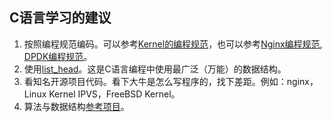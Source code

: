 ## C语言学习的建议

1. 按照编程规范编码。可以参考[Kernel的编程规范](https://link.zhihu.com/?target=https%3A//www.kernel.org/doc/html/v4.10/process/coding-style.html)，也可以参考[Nginx编程规范](https://link.zhihu.com/?target=https%3A//nginx.org/en/docs/dev/development_guide.html%23code_style), [DPDK编程规范](https://link.zhihu.com/?target=https%3A//doc.dpdk.org/guides/contributing/coding_style.html)。
2. 使用[list_head](https://link.zhihu.com/?target=https%3A//github.com/torvalds/linux/blob/master/include/linux/list.h)。这是C语言编程中使用最广泛（万能）的数据结构。
3. 看知名开源项目代码。看下大牛是怎么写程序的，找下差距。例如：nginx，Linux Kernel IPVS，FreeBSD Kernel。
4. 算法与数据结构[参考项目](https://link.zhihu.com/?target=https%3A//github.com/TheAlgorithms/C)。 